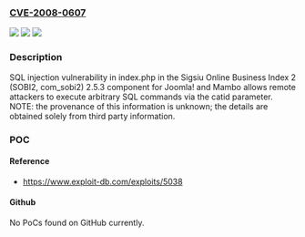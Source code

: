 ### [CVE-2008-0607](https://cve.mitre.org/cgi-bin/cvename.cgi?name=CVE-2008-0607)
![](https://img.shields.io/static/v1?label=Product&message=n%2Fa&color=blue)
![](https://img.shields.io/static/v1?label=Version&message=n%2Fa&color=blue)
![](https://img.shields.io/static/v1?label=Vulnerability&message=n%2Fa&color=brighgreen)

### Description

SQL injection vulnerability in index.php in the Sigsiu Online Business Index 2 (SOBI2, com_sobi2) 2.5.3 component for Joomla! and Mambo allows remote attackers to execute arbitrary SQL commands via the catid parameter.  NOTE: the provenance of this information is unknown; the details are obtained solely from third party information.

### POC

#### Reference
- https://www.exploit-db.com/exploits/5038

#### Github
No PoCs found on GitHub currently.

